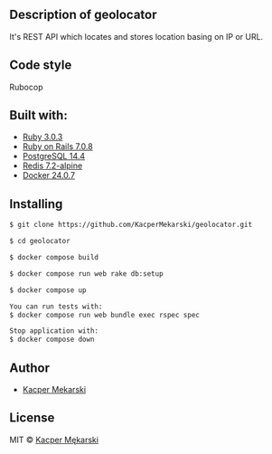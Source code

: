 ## Description of geolocator
It's REST API which locates and stores location basing on IP or URL.

## Code style

Rubocop

## Built with:

- [Ruby 3.0.3](https://www.ruby-lang.org/en/)
- [Ruby on Rails 7.0.8](https://rubyonrails.org/)
- [PostgreSQL 14.4](https://www.postgresql.org/)
- [Redis 7.2-alpine](https://redis.io/)
- [Docker 24.0.7](https://www.docker.com/)

## Installing

```sh
$ git clone https://github.com/KacperMekarski/geolocator.git

$ cd geolocator

$ docker compose build

$ docker compose run web rake db:setup

$ docker compose up

You can run tests with:
$ docker compose run web bundle exec rspec spec

Stop application with:
$ docker compose down
```

## Author

* [Kacper Mekarski](https://github.com/KacperMekarski)

## License

MIT © [Kacper Mękarski](https://github.com/KacperMekarski)
